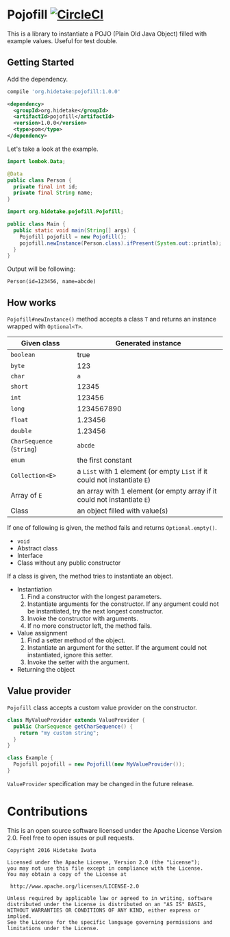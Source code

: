 # Pojofill [![CircleCI](https://circleci.com/gh/int128/pojofill.svg?style=shield)](https://circleci.com/gh/int128/pojofill)

This is a library to instantiate a POJO (Plain Old Java Object) filled with example values.
Useful for test double.


## Getting Started

Add the dependency.

```groovy
compile 'org.hidetake:pojofill:1.0.0'
```

```xml
<dependency>
  <groupId>org.hidetake</groupId>
  <artifactId>pojofill</artifactId>
  <version>1.0.0</version>
  <type>pom</type>
</dependency>
```

Let's take a look at the example.

```java
import lombok.Data;

@Data
public class Person {
  private final int id;
  private final String name;
}
```

```java
import org.hidetake.pojofill.Pojofill;

public class Main {
  public static void main(String[] args) {
    Pojofill pojofill = new Pojofill();
    pojofill.newInstance(Person.class).ifPresent(System.out::println);
  }
}
```

Output will be following:

```
Person(id=123456, name=abcde)
```


## How works

`Pojofill#newInstance()` method accepts a class `T` and returns an instance wrapped with `Optional<T>`.

Given class               | Generated instance
--------------------------|-------------------
`boolean`                 | true
`byte`                    | 123
`char`                    | `a`
`short`                   | 12345
`int`                     | 123456
`long`                    | 1234567890
`float`                   | 1.23456
`double`                  | 1.23456
`CharSequence` (`String`) | `abcde`
`enum`                    | the first constant
`Collection<E>`           | a `List` with 1 element (or empty `List` if it could not instantiate `E`)
Array of `E`              | an array with 1 element (or empty array if it could not instantiate `E`)
Class                     | an object filled with value(s)

If one of following is given, the method fails and returns `Optional.empty()`.

- `void`
- Abstract class
- Interface
- Class without any public constructor

If a class is given, the method tries to instantiate an object.

- Instantiation
  1. Find a constructor with the longest parameters.
  1. Instantiate arguments for the constructor.
     If any argument could not be instantiated, try the next longest constructor.
  1. Invoke the constructor with arguments.
  1. If no more constructor left, the method fails.
- Value assignment
  1. Find a setter method of the object.
  1. Instantiate an argument for the setter. If the argument could not instantiated, ignore this setter.
  1. Invoke the setter with the argument.
- Returning the object


## Value provider

`Pojofill` class accepts a custom value provider on the constructor.

```java
class MyValueProvider extends ValueProvider {
  public CharSequence getCharSequence() {
    return "my custom string";
  }
}

class Example {
  Pojofill pojofill = new Pojofill(new MyValueProvider());
}
```

`ValueProvider` specification may be changed in the future release.


# Contributions

This is an open source software licensed under the Apache License Version 2.0.
Feel free to open issues or pull requests.

```
Copyright 2016 Hidetake Iwata

Licensed under the Apache License, Version 2.0 (the "License");
you may not use this file except in compliance with the License.
You may obtain a copy of the License at

 http://www.apache.org/licenses/LICENSE-2.0

Unless required by applicable law or agreed to in writing, software
distributed under the License is distributed on an "AS IS" BASIS,
WITHOUT WARRANTIES OR CONDITIONS OF ANY KIND, either express or implied.
See the License for the specific language governing permissions and
limitations under the License.
```
